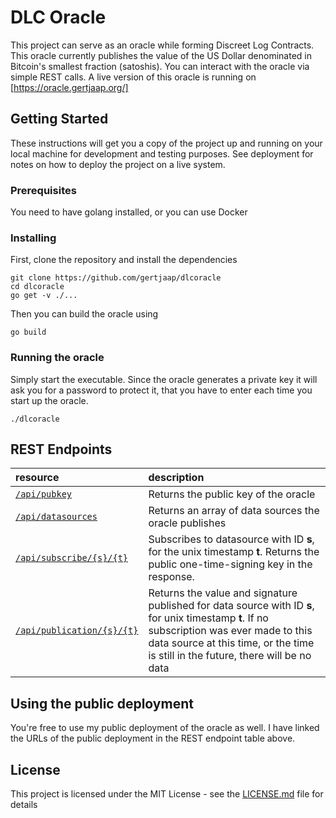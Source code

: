 # DLC Oracle

This project can serve as an oracle while forming Discreet Log Contracts. This oracle currently publishes the value of the US Dollar denominated in Bitcoin's smallest fraction (satoshis). You can interact with the oracle via simple REST calls. A live version of this oracle is running on [https://oracle.gertjaap.org/]

## Getting Started

These instructions will get you a copy of the project up and running on your local machine for development and testing purposes. See deployment for notes on how to deploy the project on a live system.

### Prerequisites

You need to have golang installed, or you can use Docker

### Installing

First, clone the repository and install the dependencies

```
git clone https://github.com/gertjaap/dlcoracle
cd dlcoracle
go get -v ./...
```

Then you can build the oracle using
```
go build
```

### Running the oracle

Simply start the executable. Since the oracle generates a private key it will ask you for a password to protect it, that you have to enter each time you start up the oracle.

```
./dlcoracle
```

## REST Endpoints

| resource          | description                              |
|:------------------|:-----------------------------------------|
|[`/api/pubkey`](https://oracle.gertjaap.org/api/publication/1/1523447385)      | Returns the public key of the oracle     |
|[`/api/datasources`](https://oracle.gertjaap.org/api/datasources) | Returns an array of data sources the oracle publishes |
|[`/api/subscribe/{s}/{t}`](https://oracle.gertjaap.org/api/subscribe/1/1523447385) | Subscribes to datasource with ID **s**, for the unix timestamp **t**. Returns the public one-time-signing key in the response. |
|[`/api/publication/{s}/{t}`](https://oracle.gertjaap.org/api/publication/1/1523447385) | Returns the value and signature published for data source with ID **s**, for unix timestamp **t**. If no subscription was ever made to this data source at this time, or the time is still in the future, there will be no data |

## Using the public deployment

You're free to use my public deployment of the oracle as well. I have linked the URLs of the public deployment in the REST endpoint table above.

## License

This project is licensed under the MIT License - see the [LICENSE.md](LICENSE.md) file for details
